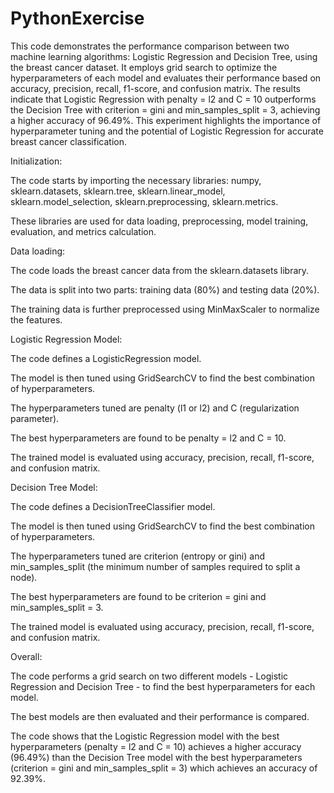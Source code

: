 # PythonExercise
This code demonstrates the performance comparison between two machine learning algorithms: Logistic Regression and Decision Tree, using the breast cancer dataset. It employs grid search to optimize the hyperparameters of each model and evaluates their performance based on accuracy, precision, recall, f1-score, and confusion matrix. The results indicate that Logistic Regression with penalty = l2 and C = 10 outperforms the Decision Tree with criterion = gini and min_samples_split = 3, achieving a higher accuracy of 96.49%. This experiment highlights the importance of hyperparameter tuning and the potential of Logistic Regression for accurate breast cancer classification.

Initialization:

The code starts by importing the necessary libraries: numpy, sklearn.datasets, sklearn.tree, sklearn.linear_model, sklearn.model_selection, sklearn.preprocessing, sklearn.metrics.

These libraries are used for data loading, preprocessing, model training, evaluation, and metrics calculation.

Data loading:

The code loads the breast cancer data from the sklearn.datasets library.

The data is split into two parts: training data (80%) and testing data (20%).

The training data is further preprocessed using MinMaxScaler to normalize the features.

Logistic Regression Model:

The code defines a LogisticRegression model.

The model is then tuned using GridSearchCV to find the best combination of hyperparameters.

The hyperparameters tuned are penalty (l1 or l2) and C (regularization parameter).

The best hyperparameters are found to be penalty = l2 and C = 10.

The trained model is evaluated using accuracy, precision, recall, f1-score, and confusion matrix.

Decision Tree Model:

The code defines a DecisionTreeClassifier model.

The model is then tuned using GridSearchCV to find the best combination of hyperparameters.

The hyperparameters tuned are criterion (entropy or gini) and min_samples_split (the minimum number of samples required to split a node).

The best hyperparameters are found to be criterion = gini and min_samples_split = 3.

The trained model is evaluated using accuracy, precision, recall, f1-score, and confusion matrix.

Overall:

The code performs a grid search on two different models - Logistic Regression and Decision Tree - to find the best hyperparameters for each model.

The best models are then evaluated and their performance is compared.

The code shows that the Logistic Regression model with the best hyperparameters (penalty = l2 and C = 10) achieves a higher accuracy (96.49%) than the Decision Tree model with the best hyperparameters (criterion = gini and min_samples_split = 3) which achieves an accuracy of 92.39%.
